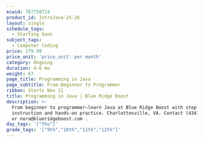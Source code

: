 ```yaml
---
ecwid: 767750714
product_id: IntroJava-25-26
layout: single
schedule_tags:
  - Starting Soon
subject_tags:
  - Computer Coding
price: 179.99
price_unit: 'price_unit: per month'
category: Ongoing
duration: 4-6 mo
weight: 67
page_title: Programming in Java
page_subtitle: From Beginner to Programmer
ribbon: Starts Nov 11
title: Programming in Java | Blue Ridge Boost
description: >-
  From beginner to programmer—learn Java at Blue Ridge Boost with step-by-step
  instruction and hands-on practice. Charlottesville, VA. Contact (434) 260-0636
  or nora@blueridgeboost.com .
day_tags: '["Thu"]'
grade_tags: '["9th","10th","11th","12th"]'
---
```


